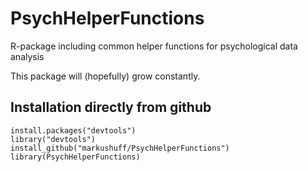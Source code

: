 # PsychHelperFunctions

R-package including common helper functions for psychological data analysis

This package will (hopefully) grow constantly.

## Installation directly from github
    install.packages("devtools") 
    library("devtools") 
    install_github("markushuff/PsychHelperFunctions")
    library(PsychHelperFunctions)

